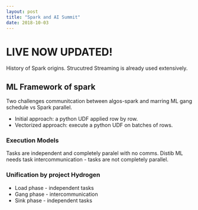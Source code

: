 ```yaml
---
layout: post
title: "Spark and AI Summit"
date: 2018-10-03
---
```

# LIVE NOW UPDATED!

History of Spark origins. Strucutred Streaming is already used extensively. 

## ML Framework of spark

Two challenges communitcation between algos-spark and marring ML gang schedule vs Spark parallel.

- Initial approach: a python UDF applied row by row.
- Vectorized approach: execute a python UDF on batches of rows.

### Execution Models
Tasks are independent and completely paralel with no comms.
Distib ML needs task intercommunication - tasks are not completely parallel.

### Unification by project Hydrogen

- Load phase - independent tasks
- Gang phase - intercommunication
- Sink phase - independent tasks



